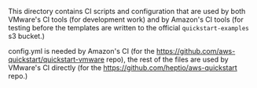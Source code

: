 This directory contains CI scripts and configuration that are used by both VMware's CI tools (for development work) and by Amazon's CI tools (for testing before the templates are written to the official `quickstart-examples` s3 bucket.)

config.yml is needed by Amazon's CI (for the https://github.com/aws-quickstart/quickstart-vmware repo), the rest of the files are used by VMware's CI directly (for the https://github.com/heptio/aws-quickstart repo.)
